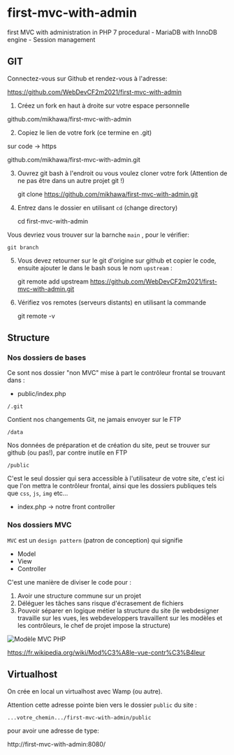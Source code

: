 # first-mvc-with-admin
first MVC with administration in PHP 7 procedural - MariaDB with InnoDB engine - Session management

## GIT

Connectez-vous sur Github et rendez-vous à l'adresse:

https://github.com/WebDevCF2m2021/first-mvc-with-admin

1. Créez un fork en haut à droite sur votre espace personnelle

github.com/mikhawa/first-mvc-with-admin

2. Copiez le lien de votre fork (ce termine en .git)

sur code -> https

github.com/mikhawa/first-mvc-with-admin.git

3. Ouvrez git bash à l'endroit ou vous voulez cloner votre fork (Attention de ne pas être dans un autre projet git !)

    git clone https://github.com/mikhawa/first-mvc-with-admin.git

4. Entrez dans le dossier en utilisant `cd` (change directory)

    cd first-mvc-with-admin

Vous devriez vous trouver sur la barnche `main` , pour le vérifier:

    git branch

5. Vous devez retourner sur le git d'origine sur github et copier le code, ensuite ajouter le dans le bash sous le nom `upstream` :

    git remote add upstream https://github.com/WebDevCF2m2021/first-mvc-with-admin.git

6. Vérifiez vos remotes (serveurs distants) en utilisant la commande

    git remote -v


## Structure

### Nos dossiers de bases 

Ce sont nos dossier "non MVC" mise à part le contrôleur frontal se trouvant dans :
- public/index.php

`/.git`

Contient nos changements Git, ne jamais envoyer sur le FTP

`/data` 

Nos données de préparation et de création du site, peut se trouver sur github (ou pas!), par contre inutile en FTP

`/public` 

C'est le seul dossier qui sera accessible à l'utilisateur de votre site, c'est ici que l'on mettra le contrôleur frontal, ainsi que les dossiers publiques tels que `css`, `js`, `img` etc...

- index.php -> notre front controller

### Nos dossiers MVC

`MVC` est un `design pattern` (patron de conception) qui signifie 
- Model
- View
- Controller

C'est une manière de diviser le code pour :

1. Avoir une structure commune sur un projet
2. Déléguer les tâches sans risque d'écrasement de fichiers
3. Pouvoir séparer en logique métier la structure du site (le webdesigner travaille sur les vues, les webdeveloppers travaillent sur les modèles et les contrôleurs, le chef de projet impose la structure)

![Modèle MVC PHP](https://raw.githubusercontent.com/mikhawa/MVC-procedural-with-upload/main/datas/MVC.png)


https://fr.wikipedia.org/wiki/Mod%C3%A8le-vue-contr%C3%B4leur


## Virtualhost

On crée en local un virtualhost avec Wamp (ou autre).

Attention cette adresse pointe bien vers le dossier `public` du site :

`...votre_chemin.../first-mvc-with-admin/public`

pour avoir une adresse de type:

http://first-mvc-with-admin:8080/

